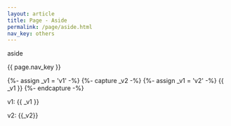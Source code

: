 ```yaml
---
layout: article
title: Page - Aside
permalink: /page/aside.html
nav_key: others
---
```


aside

{{ page.nav_key }}

{%- assign _v1 = 'v1' -%}
{%- capture _v2 -%}
  {%- assign _v1 = 'v2' -%}
  {{ _v1 }}
{%- endcapture -%}

v1: {{ _v1 }}

v2: {{_v2}}